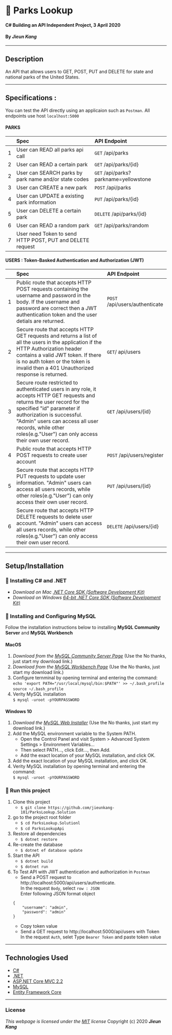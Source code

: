 # :deciduous_tree: Parks Lookup

#### C# Building an API Independent Project, 3 April 2020
 
#### By **_Jieun Kang_**
---

## Description
An API that allows users to GET, POST, PUT and DELETE for state and national parks of the United States. 

---

## Specifications : 
You can test the API directly using an applicaion such as `Postman`. All endpoints use host `localhost:5000`
#### PARKS
|| Spec  | API Endpoint  |
|-| :---------------- | :----- | 
|1| User can READ all parks api call | `GET` /api/parks |
|2| User can READ a certain park | `GET` /api/parks/{id} |
|2| User can SEARCH parks by park name and/or state codes | `GET` /api/parks?parkname=yellowstone |
|3| User can CREATE a new park | `POST` /api/parks |
|4| User can UPDATE a existing park information | `PUT` /api/parks/{id} |
|5| User can DELETE a certain park | `DELETE` /api/parks/{id} |
|6| User can READ a random park | `GET` /api/parks/random |
|7| User need Token to send HTTP POST, PUT and DELETE request | 

#### USERS : Token-Basked Authentication and Authorization (JWT)
|| Spec  | API Endpoint  |
|-| :---------------- | :----- | 
|1| Public route that accepts HTTP POST requests containing the username and password in the body. If the username and password are correct then a JWT authentication token and the user detials are returned. | `POST` /api/users/authenticate |
|2| Secure route that accepts HTTP GET requests and returns a list of all the users in the application if the HTTP Authorization header contains a valid JWT token. If there is no auth token or the token is invalid then a 401 Unauthorized response is returned. | `GET`/ api/users |
|3| Secure route restricted to authenticated users in any role, it accepts HTTP GET requests and returns the user record for the specified "id" parameter if authorization is successful. <br> "Admin" users can access all user records, while other roles(e.g."User") can only access their own user record. | `GET` /api/users/{id} |
|4| Public route that accepts HTTP POST requests to create user account | `POST` /api/users/register |
|5| Secure route that accepts HTTP PUT requests to update user information. "Admin" users can access all users records, while other roles(e.g."User") can only access their own user record. | `PUT` /api/users/{id} |
|6| Secure route that accepts HTTP DELETE requests to delete user account. "Admin" users can access all users records, while other roles(e.g."User") can only access their own user record. | `DELETE` /api/users/{id} |
---

## Setup/Installation 
### :small_orange_diamond: Installing C# and .NET

* _Download on Mac [.NET Core SDK (Software Development Kit)](https://dotnet.microsoft.com/download/dotnet-core/thank-you/sdk-2.2.106-macos-x64-installer)_
* _Download on Windows [64-bit .NET Core SDK (Software Development Kit)](https://dotnet.microsoft.com/download/dotnet-core/thank-you/sdk-2.2.203-windows-x64-installer)_

### :small_orange_diamond: Installing and Configuring MySQL
Follow the installation instructions below to installing **MySQL Community Server** and **MySQL Workbench**
#### MacOS  

1. _Download from the [MySQL Community Server Page](https://dev.mysql.com/downloads/file/?id=484914)_ (Use the No thanks, just start my download link.)
2. _Download from the [MySQL Workbench Page](https://dev.mysql.com/downloads/file/?id=484391)_ (Use the No thanks, just start my download link.)
3. Configure ternminal by opening terminal and entering the command: <br>`echo 'export PATH="/usr/local/mysql/bin:$PATH"' >> ~/.bash_profile`<br>`source ~/.bash_profile` 
4. Verity MySQL installation <br>`$ mysql -uroot -pYOURPASSWORD`

#### Windows 10

1. _Download the [MySQL Web Installer](https://dev.mysql.com/downloads/file/?id=484919)_ (Use the No thanks, just start my download link.)
2. Add the MySQL environment variable to the System PATH.
    * Open the Control Panel and visit System > Advanced System Settings > Environment Variables...
    * Then select PATH..., click Edit..., then Add.
    * Add the exact location of your MySQL installation, and click OK.
3. Add the exact location of your MySQL installation, and click OK.
4. Verity MySQL installation by opening terminal and entering the command: <br>`$ mysql -uroot -pYOURPASSWORD`

### :small_orange_diamond: Run this project

1. Clone this project
    * `$ git clone https://github.com/jieunkang-101/ParksLookup.Solution`
2. go to the project root folder
    * `$ cd ParksLookup.Solutionl`
    * `$ cd ParksLookupApi`
3. Restore all dependencies
    * `$ dotnet restore` 
4. Re-create the database    
    * `$ dotnet ef database update` 
5. Start the API   
    * `$ dotnet build` 
    * `$ dotnet run` 
6. To Test API with JWT authentication and authorization in `Postman`
    * Send a POST request to http://localhost:5000/api/users/authenticate. <br> In the request `Body`, select `row : JSON `<br> Enter following JSON format object
    ```
    {
        "username": "admin",
        "password": "admin"
    }  
    ```
    * Copy token value
    * Send a GET request to http://localhost:5000/api/users with Token <br>In the request `Auth`, selet Type `Bearer Token` and paste token value
---

## Technologies Used

* [C#](https://docs.microsoft.com/en-us/dotnet/csharp/)
* [.NET](https://dotnet.microsoft.com/)
* [ASP.NET Core MVC 2.2](https://docs.microsoft.com/en-us/aspnet/core/mvc/overview?view=aspnetcore-2.2)
* [MySQL](https://www.mysql.com/)
* [Entity Framework Core](https://docs.microsoft.com/en-us/aspnet/core/data/ef-mvc/intro?view=aspnetcore-2.2)
---

### License
*This webpage is licensed under the [MIT](https://en.wikipedia.org/wiki/MIT_License) license*
Copyright (c) 2020 **_Jieun Kang_**